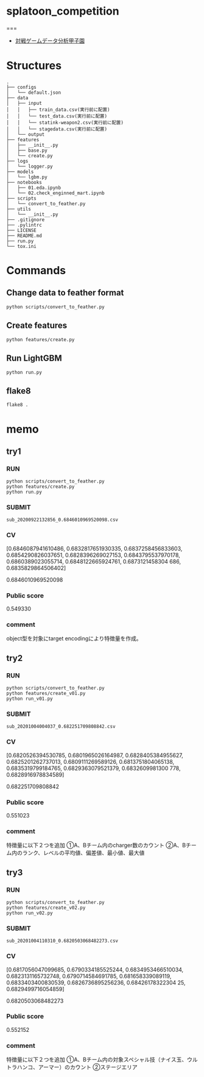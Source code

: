 # splatoon_competition

===
- [対戦ゲームデータ分析甲子園](https://prob.space/competitions/game_winner)

# Structures
```
.
├── configs
│   └── default.json
├── data
│   ├── input
│   │   ├── train_data.csv(実行前に配置)
│   │   └── test_data.csv(実行前に配置)
│   │   └── statink-weapon2.csv(実行前に配置)
│   │   └── stagedata.csv(実行前に配置)
│   └── output
├── features
│   ├── __init__.py
│   ├── base.py
│   └── create.py
├── logs
│   └── logger.py
├── models
│   └── lgbm.py
├── notebooks
│   ├── 01.eda.ipynb
│   └── 02.check_enginned_mart.ipynb
├── scripts
│   └── convert_to_feather.py
├── utils
│   └── __init__.py
├── .gitignore
├── .pylintrc
├── LICENSE
├── README.md
├── run.py
└── tox.ini
```
# Commands

## Change data to feather format

```
python scripts/convert_to_feather.py
```

## Create features

```
python features/create.py
```

## Run LightGBM

```
python run.py
```

## flake8

```
flake8 .
```


# memo

## try1

### RUN
```
python scripts/convert_to_feather.py
python features/create.py
python run.py
```

### SUBMIT
```
sub_20200922132856_0.6846010969520098.csv
```

### CV
[0.6846087941610486, 0.6832817651930335, 0.6837258456833603, 0.6854290826037651, 0.6828396269027153, 0.6843795537970178, 0.6860389023055714, 0.6848122665924761, 0.6873121458304
686, 0.6835829864506402]

0.6846010969520098

### Public score
0.549330

### comment
object型を対象にtarget encodingにより特徴量を作成。


## try2

### RUN
```
python scripts/convert_to_feather.py
python features/create_v01.py
python run_v01.py
```

### SUBMIT
```
sub_20201004004037_0.682251709808842.csv
```

### CV
[0.6820526394530785, 0.6801965026164987, 0.6828405384955627, 0.6825201262737013, 0.6809111269589126, 0.6813751804065138, 0.6835319799184765, 0.6829363079521379, 0.6832609981300
778, 0.6828916978834589]

0.682251709808842

### Public score
0.551023	

### comment
特徴量に以下２つを追加
①A、Bチーム内のcharger数のカウント
②A、Bチーム内のランク、レベルの平均値、偏差値、最小値、最大値


## try3

### RUN
```
python scripts/convert_to_feather.py
python features/create_v02.py
python run_v02.py
```

### SUBMIT
```
sub_20201004110310_0.6820503068482273.csv
```

### CV
[0.6817056047099685, 0.6790334185525244, 0.6834953466510034, 0.6823131165732748, 0.6790714584691785, 0.681658339089119, 0.6833403400830539, 0.6826736895256236, 0.68426178322304
25, 0.6829499716054859]

0.6820503068482273

### Public score
0.552152

### comment
特徴量に以下２つを追加
①A、Bチーム内の対象スペシャル技（ナイス玉、ウルトラハンコ、アーマー）のカウント
②ステージエリア
